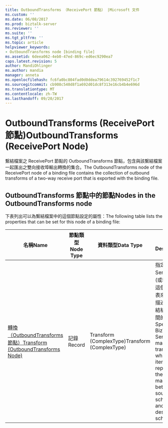 ```yaml
---
title: OutboundTransforms （ReceivePort 節點） |Microsoft 文件
ms.custom: ''
ms.date: 06/08/2017
ms.prod: biztalk-server
ms.reviewer: ''
ms.suite: ''
ms.tgt_pltfrm: ''
ms.topic: article
helpviewer_keywords:
- OutboundTransforms node [binding file]
ms.assetid: 6deea062-4eb0-47ed-869c-ed6ec9290ea7
caps.latest.revision: 5
author: MandiOhlinger
ms.author: mandia
manager: anneta
ms.openlocfilehash: fc6fa0bc804fad0d0ddea79614c392769452f1c7
ms.sourcegitcommit: cb908c540d8f1a692d01dc8f313e16cb4b4e696d
ms.translationtype: MT
ms.contentlocale: zh-TW
ms.lasthandoff: 09/20/2017
---
```

# <a name="outboundtransforms-receiveport-node"></a><span data-ttu-id="c22fd-102">OutboundTransforms (ReceivePort 節點)</span><span class="sxs-lookup"><span data-stu-id="c22fd-102">OutboundTransforms (ReceivePort Node)</span></span>
<span data-ttu-id="c22fd-103">繫結檔案之 ReceivePort 節點的 OutboundTransforms 節點，包含與該繫結檔案一起匯出之雙向接收埠輸出轉換的集合。</span><span class="sxs-lookup"><span data-stu-id="c22fd-103">The OutboundTransforms node of the ReceivePort node of a binding file contains the collection of outbound transforms of a two-way receive port that is exported with the binding file.</span></span>  
  
## <a name="nodes-in-the-outboundtransforms-node"></a><span data-ttu-id="c22fd-104">OutboundTransforms 節點中的節點</span><span class="sxs-lookup"><span data-stu-id="c22fd-104">Nodes in the OutboundTransforms node</span></span>  
 <span data-ttu-id="c22fd-105">下表列出可以為繫結檔案中的這個節點設定的屬性：</span><span class="sxs-lookup"><span data-stu-id="c22fd-105">The following table lists the properties that can be set for this node of a binding file:</span></span>  
  
|<span data-ttu-id="c22fd-106">**名稱**</span><span class="sxs-lookup"><span data-stu-id="c22fd-106">**Name**</span></span>|<span data-ttu-id="c22fd-107">**節點類型**</span><span class="sxs-lookup"><span data-stu-id="c22fd-107">**Node Type**</span></span>|<span data-ttu-id="c22fd-108">**資料類型**</span><span class="sxs-lookup"><span data-stu-id="c22fd-108">**Data Type**</span></span>|<span data-ttu-id="c22fd-109">**說明**</span><span class="sxs-lookup"><span data-stu-id="c22fd-109">**Description**</span></span>|<span data-ttu-id="c22fd-110">**限制**</span><span class="sxs-lookup"><span data-stu-id="c22fd-110">**Restrictions**</span></span>|<span data-ttu-id="c22fd-111">**註解**</span><span class="sxs-lookup"><span data-stu-id="c22fd-111">**Comments**</span></span>|  
|--------------|-------------------|-------------------|---------------------|----------------------|------------------|  
|[<span data-ttu-id="c22fd-112">轉換 （OutboundTransforms 節點）</span><span class="sxs-lookup"><span data-stu-id="c22fd-112">Transform (OutboundTransforms Node)</span></span>](../core/transform-outboundtransforms-node.md)|<span data-ttu-id="c22fd-113">記錄</span><span class="sxs-lookup"><span data-stu-id="c22fd-113">Record</span></span>|<span data-ttu-id="c22fd-114">Transform (ComplexType)</span><span class="sxs-lookup"><span data-stu-id="c22fd-114">Transform (ComplexType)</span></span>|<span data-ttu-id="c22fd-115">指定 BizTalk Server 對應 (或轉換)，這個項目代表來源結構描述和目的結構描述之間的對應。</span><span class="sxs-lookup"><span data-stu-id="c22fd-115">Specifies a BizTalk Server map, or transform, which is an item that represents the mapping between a source schema and destination schema.</span></span>|<span data-ttu-id="c22fd-116">不需要</span><span class="sxs-lookup"><span data-stu-id="c22fd-116">Not required</span></span>|<span data-ttu-id="c22fd-117">預設值：無</span><span class="sxs-lookup"><span data-stu-id="c22fd-117">Default value: none</span></span>|